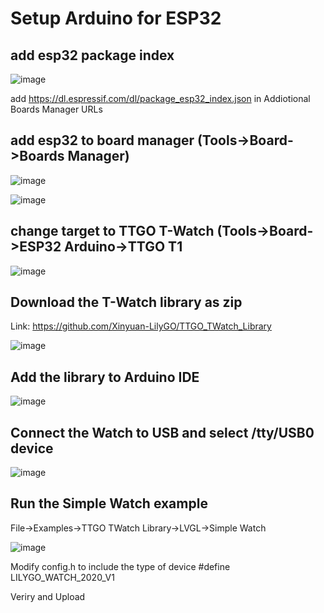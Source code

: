 # Setup Arduino for ESP32
## add esp32 package index
![image](https://user-images.githubusercontent.com/22662559/111141117-71b79a00-8583-11eb-813b-38e3471a8e0c.png)

add https://dl.espressif.com/dl/package_esp32_index.json in Addiotional Boards Manager URLs
## add esp32 to board manager (Tools->Board->Boards Manager)
![image](https://user-images.githubusercontent.com/22662559/111141402-cf4be680-8583-11eb-8029-efafe434fd0a.png)

![image](https://user-images.githubusercontent.com/22662559/111141437-dc68d580-8583-11eb-86a9-344336053dc1.png)

## change target to TTGO T-Watch (Tools->Board->ESP32 Arduino->TTGO T1
![image](https://user-images.githubusercontent.com/22662559/111141892-5600c380-8584-11eb-9dd0-28670c1e5426.png)

## Download the T-Watch library as zip
Link: https://github.com/Xinyuan-LilyGO/TTGO_TWatch_Library

![image](https://user-images.githubusercontent.com/22662559/111142303-d0314800-8584-11eb-8115-c179002014a0.png)

## Add the library to Arduino IDE

![image](https://user-images.githubusercontent.com/22662559/111142505-0e2e6c00-8585-11eb-991c-efdb70608bd2.png)

## Connect the Watch to USB and select /tty/USB0 device

![image](https://user-images.githubusercontent.com/22662559/111142747-52217100-8585-11eb-97f3-911109c895b2.png)

## Run the Simple Watch example

File->Examples->TTGO TWatch Library->LVGL->Simple Watch

![image](https://user-images.githubusercontent.com/22662559/111142868-73825d00-8585-11eb-96f3-fb714b9484d6.png)

Modify config.h to include the type of device #define LILYGO_WATCH_2020_V1 

Veriry and Upload
